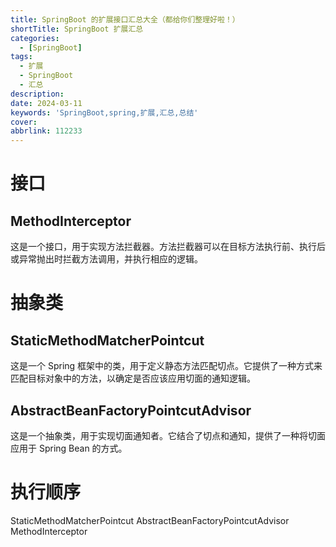 ```yaml
---
title: SpringBoot 的扩展接口汇总大全（都给你们整理好啦！）
shortTitle: SpringBoot 扩展汇总
categories:
  - [SpringBoot]
tags:
  - 扩展
  - SpringBoot
  - 汇总
description: 
date: 2024-03-11
keywords: 'SpringBoot,spring,扩展,汇总,总结'
cover: 
abbrlink: 112233
---
```


# 接口

## MethodInterceptor

这是一个接口，用于实现方法拦截器。方法拦截器可以在目标方法执行前、执行后或异常抛出时拦截方法调用，并执行相应的逻辑。




# 抽象类

## StaticMethodMatcherPointcut

这是一个 Spring 框架中的类，用于定义静态方法匹配切点。它提供了一种方式来匹配目标对象中的方法，以确定是否应该应用切面的通知逻辑。

## AbstractBeanFactoryPointcutAdvisor

这是一个抽象类，用于实现切面通知者。它结合了切点和通知，提供了一种将切面应用于 Spring Bean 的方式。


# 执行顺序

StaticMethodMatcherPointcut
AbstractBeanFactoryPointcutAdvisor
MethodInterceptor